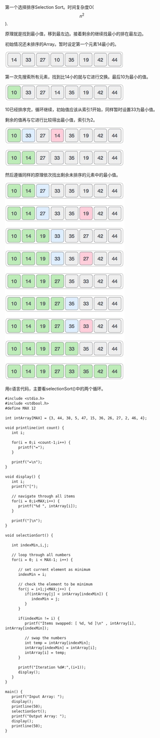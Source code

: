 第一个选择排序Selection Sort。时间复杂度Ο\($$n^2$$\).

原理就是找到最小值，移到最左边。接着剩余的继续找最小的排在最左边。

初始情况还未排序的Array。暂时设定第一个元素14最小的。

![](/assets/unsorted_array.jpg)

第一次先搜索所有元素，找到比14小的就与它进行交换。最后10为最小的值。

![](/assets/selection_sort_2.jpg)

10已经排序完，循环继续，初始值应该从索引1开始，同样暂时设置33为最小值。

剩余的值再与它进行比较得出最小值，索引为2。

![](/assets/selection_sort_4.jpg)

![](/assets/selection_sort_5.jpg)

然后遵循同样的原理依次找出剩余未排序的元素中的最小值。

![](/assets/selection_sort.jpg)

用c语言代码，主要看selectionSort\(\)中的两个循环。

```
#include <stdio.h>
#include <stdbool.h>
#define MAX 12

int intArray[MAX] = {3, 44, 38, 5, 47, 15, 36, 26, 27, 2, 46, 4};

void printline(int count) {
   int i;
	
   for(i = 0;i <count-1;i++) {
      printf("=");
   }
	
   printf("=\n");
}

void display() {
   int i;
   printf("[");
	
   // navigate through all items 
   for(i = 0;i<MAX;i++) {
      printf("%d ", intArray[i]);
   }
	
   printf("]\n");
}

void selectionSort() {

   int indexMin,i,j;
	
   // loop through all numbers 
   for(i = 0; i < MAX-1; i++) { 
	
      // set current element as minimum 
      indexMin = i;
		
      // check the element to be minimum 
      for(j = i+1;j<MAX;j++) {
         if(intArray[j] < intArray[indexMin]) {
            indexMin = j;
         }
      }

      if(indexMin != i) {
         printf("Items swapped: [ %d, %d ]\n" , intArray[i], intArray[indexMin]); 
			
         // swap the numbers 
         int temp = intArray[indexMin];
         intArray[indexMin] = intArray[i];
         intArray[i] = temp;
      }          

      printf("Iteration %d#:",(i+1));
      display();
   }
}  

main() {
   printf("Input Array: ");
   display();
   printline(50);
   selectionSort();
   printf("Output Array: ");
   display();
   printline(50);
}
```











